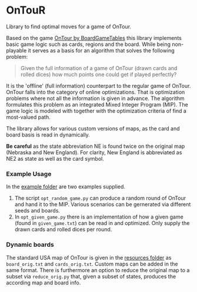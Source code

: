 # OnTouR
Library to find optimal moves for a game of OnTour.

Based on the game [OnTour by BoardGameTables](https://www.boardgametables.com/products/on-tour-usa-and-europe "BoardGameTables Homepage") this library implements basic game logic such as cards, regions and the board. While being non-playable it serves as a basis for an algorithm that solves the following problem:

> Given the full information of a game of OnTour (drawn cards and rolled dices) how much points one could get if played perfectly?

It is the 'offline' (full information) counterpart to the regular game of OnTour. OnTour falls into the category of online optimizations. That is optimization problems where not all the information is given in advance.
The algorithm formulates this problem as an integrated Mixed Integer Program (MIP). The game logic is modeled with together with the optimization criteria of find a most-valued path.

The library allows for various custom versions of maps, as the card and board basis is read in dynamically. 

**Be careful** as the state abbreviation NE is found twice on the original map (Nebraska and New England). For clarity, New England is abbreviated as NE2 as state as well as the card symbol.
### Example Usage
In the [example folder](https://github.com/P-Muench/OnTouR/tree/main/examples) are two examples supplied. 
1. The script `opt_random_game.py` can produce a random round of OnTour and hand it to the MIP. Various scenarios can be gernerated via different seeds and boards.
2. In `opt_given_game.py` there is an implementation of how a given game (found in `given_game.txt`) can be read in and optimized. Only supply the drawn cards and rolled dices per round. 

### Dynamic boards
The standard USA map of OnTour is given in the [resources folder](https://github.com/P-Muench/OnTouR/tree/main/resources) as `board_orig.txt` and `cards_orig.txt`. Custom maps can be added in the same format. There is furthermore an option to reduce the original map to a subset via `reduce_orig.py` that, given a subset of states, produces the according map and board info. 
